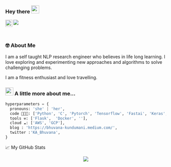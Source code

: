 ### Hey there <img src="https://media.giphy.com/media/hvRJCLFzcasrR4ia7z/giphy.gif" width="25px">


<a href="https://www.linkedin.com/in/bhuvana-kundumani-71694366/">
  <img align="left" alt="Bhuvana's LinkedIN" width="22px" src="https://raw.githubusercontent.com/peterthehan/peterthehan/master/assets/linkedin.svg" />
</a>

![](https://visitor-badge.glitch.me/badge?page_id=bhuvana-kundumani-71694366.bhuvana-kundumani-71694366)

<br />


### 🤓 About Me
  <p>
  I am a self taught NLP research engineer who believes in life long learning. I love exploring and experimenting new approaches and algorithms to solve challenging problems.

  I am a fitness enthusiast and love travelling.
  </p>
  
### <img src="https://media.giphy.com/media/VgCDAzcKvsR6OM0uWg/giphy.gif" width="25"> A little more about me...  

```python
hyperparameters = {
  pronouns: 'she' | 'her',
  code 👨🏼‍💻: ['Python', 'C', 'Pytorch', 'Tensorflow', 'Fastai', 'Keras', 'Postgres', 'Mysql'],
  tools ⚒: ['Flask',  'Docker', ''],
  cloud ☁️: ['AWS', 'GCP'],
  blog : 'https://bhuvana-kundumani.medium.com/',
  twitter :'KA_Bhuvana',
}
```

📈 My GitHub Stats

<p align="center"> <img src="https://github-readme-stats.vercel.app/api?username=bhuvanakundumani&show_icons=true&theme=gotham" ,alt="bhuvanakundumani" />





